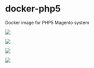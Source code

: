 # docker-php5
Docker image for PHP5 Magento system

[![](https://images.microbadger.com/badges/image/mygento/php:5.6.svg)](https://microbadger.com/images/mygento/php:5.6)

[![](https://images.microbadger.com/badges/image/mygento/php:5.6-fpm.svg)](https://microbadger.com/images/mygento/php:5.6-fpm)

[![](https://images.microbadger.com/badges/image/mygento/php:7.0.svg)](https://microbadger.com/images/mygento/php:7.0)

[![](https://images.microbadger.com/badges/image/mygento/php:7.0-fpm.svg)](https://microbadger.com/images/mygento/php:7.0-fpm)
